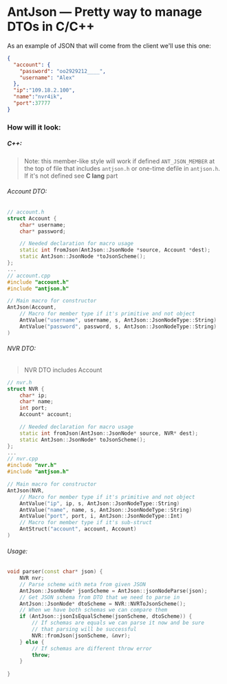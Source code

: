 # AntJson — Pretty way to manage DTOs in C/C++

As an example of JSON that will come from the client we'll use this one:
```json
{
  "account": {
    "password": "oo2929212____",
    "username": "Alex"
  },
  "ip":"109.18.2.100",
  "name":"nvr4ik",
  "port":37777
}
```

### How will it look:
##### C++:
> Note: this member-like style will work if defined `ANT_JSON_MEMBER` at the top of file that includes `antjson.h` or one-time defile in `antjson.h`. 
> If it's not defined see **C lang** part

###### Account DTO:
```c++
// account.h
struct Account {
    char* username;
    char* password;

    // Needed declaration for macro usage
    static int fromJson(AntJson::JsonNode *source, Account *dest);
    static AntJson::JsonNode *toJsonScheme();
};
...
// account.cpp
#include "account.h"
#include "antjson.h"

// Main macro for constructor
AntJson(Account,
    // Macro for member type if it's primitive and not object
    AntValue("username", username, s, AntJson::JsonNodeType::String)
    AntValue("password", password, s, AntJson::JsonNodeType::String)
)
```

###### NVR DTO:
> NVR DTO includes Account
```c++
// nvr.h
struct NVR {
    char* ip;
    char* name;
    int port;
    Account* account;

    // Needed declaration for macro usage
    static int fromJson(AntJson::JsonNode* source, NVR* dest);
    static AntJson::JsonNode* toJsonScheme();
};
...
// nvr.cpp
#include "nvr.h"
#include "antjson.h"

// Main macro for constructor
AntJson(NVR,
    // Macro for member type if it's primitive and not object
    AntValue("ip", ip, s, AntJson::JsonNodeType::String)
    AntValue("name", name, s, AntJson::JsonNodeType::String)
    AntValue("port", port, i, AntJson::JsonNodeType::Int)
    // Macro for member type if it's sub-struct
    AntStruct("account", account, Account)
)
```

###### Usage:
```c++
void parser(const char* json) {
    NVR nvr;
    // Parse scheme with meta from given JSON
    AntJson::JsonNode* jsonScheme = AntJson::jsonNodeParse(json);
    // Get JSON schema from DTO that we need to parse in
    AntJson::JsonNode* dtoScheme = NVR::NVRToJsonScheme();
    // When we have both schemas we can compare them
    if (AntJson::jsonIsEqualScheme(jsonScheme, dtoScheme)) {
        // If schemas are equals we can parse it now and be sure
        // that parsing will be successful
        NVR::fromJson(jsonScheme, &nvr);
    } else {
        // If schemas are different throw error
        throw;
    }
    
}
```
